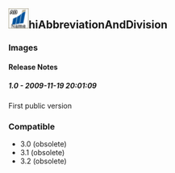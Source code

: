 ## <img src='./logo.jpg' width='40' height='40'>hiAbbreviationAndDivision

### Images




#### Release Notes

##### 1.0 - 2009-11-19 20:01:09
First public version
### Compatible
 -  3.0 (obsolete)
 -   3.1 (obsolete)
 -   3.2 (obsolete)
